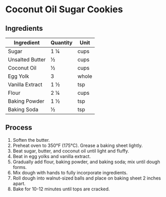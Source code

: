 # Coconut Oil Sugar Cookies

## Ingredients

| Ingredient      | Quantity | Unit  |
| --------------- | -------- | ----- |
| Sugar           | 1 ¼      | cups  |
| Unsalted Butter | ½        | cups  |
| Coconut Oil     | ½        | cups  |
| Egg Yolk        | 3        | whole |
| Vanilla Extract | 1 ½      | tsp   |
| Flour           | 2 ¼      | cups  |
| Baking Powder   | 1 ½      | tsp   |
| Baking Soda     | ½        | tsp   |

## Process

1. Soften the butter.
2. Preheat oven to 350°F (175°C). Grease a baking sheet lightly.
3. Beat sugar, butter, and coconut oil until light and fluffy.
4. Beat in egg yolks and vanilla extract.
5. Gradually add flour, baking powder, and baking soda; mix until dough forms.
6. Mix dough with hands to fully incorporate ingredients.
7. Roll dough into walnut-sized balls and place on baking sheet 2 inches apart.
8. Bake for 10-12 minutes until tops are cracked.
